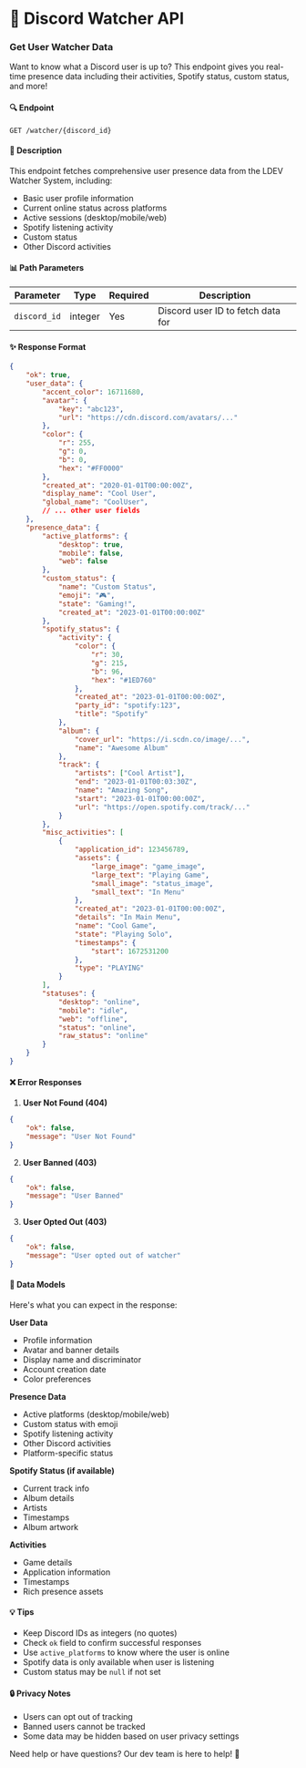 # 👀 Discord Watcher API

### Get User Watcher Data

Want to know what a Discord user is up to? This endpoint gives you real-time presence data including their activities, Spotify status, custom status, and more!

#### 🔍 Endpoint

```
GET /watcher/{discord_id}
```

#### 📝 Description

This endpoint fetches comprehensive user presence data from the LDEV Watcher System, including:

* Basic user profile information
* Current online status across platforms
* Active sessions (desktop/mobile/web)
* Spotify listening activity
* Custom status
* Other Discord activities

#### 📊 Path Parameters

| Parameter    | Type    | Required | Description                       |
| ------------ | ------- | -------- | --------------------------------- |
| `discord_id` | integer | Yes      | Discord user ID to fetch data for |

#### ✨ Response Format

```json
{
    "ok": true,
    "user_data": {
        "accent_color": 16711680,
        "avatar": {
            "key": "abc123",
            "url": "https://cdn.discord.com/avatars/..."
        },
        "color": {
            "r": 255,
            "g": 0,
            "b": 0,
            "hex": "#FF0000"
        },
        "created_at": "2020-01-01T00:00:00Z",
        "display_name": "Cool User",
        "global_name": "CoolUser",
        // ... other user fields
    },
    "presence_data": {
        "active_platforms": {
            "desktop": true,
            "mobile": false,
            "web": false
        },
        "custom_status": {
            "name": "Custom Status",
            "emoji": "🎮",
            "state": "Gaming!",
            "created_at": "2023-01-01T00:00:00Z"
        },
        "spotify_status": {
            "activity": {
                "color": {
                    "r": 30,
                    "g": 215,
                    "b": 96,
                    "hex": "#1ED760"
                },
                "created_at": "2023-01-01T00:00:00Z",
                "party_id": "spotify:123",
                "title": "Spotify"
            },
            "album": {
                "cover_url": "https://i.scdn.co/image/...",
                "name": "Awesome Album"
            },
            "track": {
                "artists": ["Cool Artist"],
                "end": "2023-01-01T00:03:30Z",
                "name": "Amazing Song",
                "start": "2023-01-01T00:00:00Z",
                "url": "https://open.spotify.com/track/..."
            }
        },
        "misc_activities": [
            {
                "application_id": 123456789,
                "assets": {
                    "large_image": "game_image",
                    "large_text": "Playing Game",
                    "small_image": "status_image",
                    "small_text": "In Menu"
                },
                "created_at": "2023-01-01T00:00:00Z",
                "details": "In Main Menu",
                "name": "Cool Game",
                "state": "Playing Solo",
                "timestamps": {
                    "start": 1672531200
                },
                "type": "PLAYING"
            }
        ],
        "statuses": {
            "desktop": "online",
            "mobile": "idle",
            "web": "offline",
            "status": "online",
            "raw_status": "online"
        }
    }
}
```

#### ❌ Error Responses

1. **User Not Found (404)**

```json
{
    "ok": false,
    "message": "User Not Found"
}
```

2. **User Banned (403)**

```json
{
    "ok": false,
    "message": "User Banned"
}
```

3. **User Opted Out (403)**

```json
{
    "ok": false,
    "message": "User opted out of watcher"
}
```

#### 🎯 Data Models

Here's what you can expect in the response:

**User Data**

* Profile information
* Avatar and banner details
* Display name and discriminator
* Account creation date
* Color preferences

**Presence Data**

* Active platforms (desktop/mobile/web)
* Custom status with emoji
* Spotify listening activity
* Other Discord activities
* Platform-specific status

**Spotify Status (if available)**

* Current track info
* Album details
* Artists
* Timestamps
* Album artwork

**Activities**

* Game details
* Application information
* Timestamps
* Rich presence assets

#### 💡 Tips

* Keep Discord IDs as integers (no quotes)
* Check `ok` field to confirm successful responses
* Use `active_platforms` to know where the user is online
* Spotify data is only available when user is listening
* Custom status may be `null` if not set

#### 🔒 Privacy Notes

* Users can opt out of tracking
* Banned users cannot be tracked
* Some data may be hidden based on user privacy settings

Need help or have questions? Our dev team is here to help! 🚀
